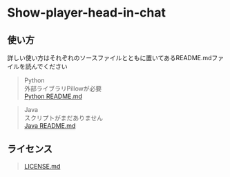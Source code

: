# Show-player-head-in-chat   

## 使い方   
詳しい使い方はそれぞれのソースファイルとともに置いてあるREADME.mdファイルを読んでください   
> Python   
> 外部ライブラリPillowが必要   
> [Python README.md](/Python/src/main/README.md)
   
> Java   
> スクリプトがまだありません   
> [Java README.md](/Java/src/main/README.md)

## ライセンス
> [LICENSE.md](/LICENSE)

